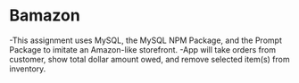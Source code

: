 # Bamazon

-This assignment uses MySQL, the MySQL NPM Package, and the Prompt Package to imitate an Amazon-like storefront.
-App will take orders from customer, show total dollar amount owed, and remove selected item(s) from inventory.
